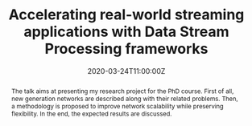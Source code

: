 ---
title: Accelerating real-world streaming applications with Data Stream Processing frameworks
event: "PhD Exam on \"English for Research Publication and Presentation purposes (C1 level)\""
event_url: ""

location: Virtual Location - Microsoft Teams due to COVID-19
address:
  street: 
  city: 
  region: 
  postcode: 
  country: 

summary: 
abstract: "The talk aims at presenting my research project for the PhD course. First of all, new generation networks are described along with their related problems. Then, a methodology is proposed to improve network scalability while preserving flexibility. In the end, the expected results are discussed."

# Talk start and end times.
#   End time can optionally be hidden by prefixing the line with `#`.
date: "2020-03-24T11:00:00Z"
# date_end: "2020-02-21T12:00:00Z"
all_day: false

# Schedule page publish date (NOT talk date).
publishDate: ""

authors: 
- admin
tags: 
- Software Defined Networks
- Network Function Virtualization
- Data Stream Processing
- Programmable packet processing
- Data plane acceleration
- Network Monitoring
- Security

# Is this a featured talk? (true/false)
featured: false

image:
  caption: 'Programmable Networks'
  focal_point: Smart

links: []
#- icon: twitter
#  icon_pack: fab
#  name: 
#  url: 
url_code: ""
url_pdf: ""
url_slides: "https://github.com/alefais/personal_site/blob/master/static/presentations/phdcourse-research.pdf"
url_video: ""

# Markdown Slides (optional).
#   Associate this talk with Markdown slides.
#   Simply enter your slide deck's filename without extension.
#   E.g. `slides = "example-slides"` references `content/slides/example-slides.md`.
#   Otherwise, set `slides = ""`.
slides: ""

# Projects (optional).
#   Associate this post with one or more of your projects.
#   Simply enter your project's folder or file name without extension.
#   E.g. `projects = ["internal-project"]` references `content/project/deep-learning/index.md`.
#   Otherwise, set `projects = []`.
projects: []

# Enable math on this page?
math: false

---